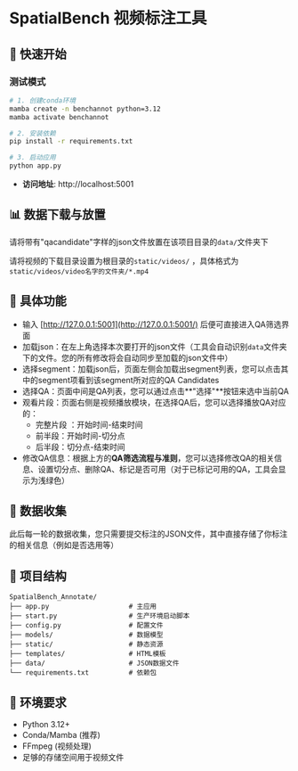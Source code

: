 # SpatialBench 视频标注工具

## 🚀 快速开始

### 测试模式

```bash
# 1. 创建conda环境
mamba create -n benchannot python=3.12
mamba activate benchannot

# 2. 安装依赖
pip install -r requirements.txt

# 3. 启动应用
python app.py
```
- **访问地址**: http://localhost:5001

## 📊 数据下载与放置

请将带有"qacandidate"字样的json文件放置在该项目目录的`data/`文件夹下

请将视频的下载目录设置为根目录的`static/videos/` ，具体格式为 `static/videos/video名字的文件夹/*.mp4`

## 🎯 具体功能

- 输入 [http://127.0.0.1:5001](http://127.0.0.1:5001/) 后便可直接进入QA筛选界面
- 加载json：在左上角选择本次要打开的json文件（工具会自动识别`data`文件夹下的文件。您的所有修改将会自动同步至加载的json文件中）
- 选择segment：加载json后，页面左侧会加载出segment列表，您可以点击其中的segment项看到该segment所对应的QA Candidates
- 选择QA：页面中间是QA列表，您可以通过点击**"选择"**按钮来选中当前QA
- 观看片段：页面右侧是视频播放模块，在选择QA后，您可以选择播放QA对应的：
    - 完整片段 ：开始时间-结束时间
    - 前半段：开始时间-切分点
    - 后半段：切分点-结束时间
- 修改QA信息：根据上方的**QA筛选流程与准则**，您可以选择修改QA的相关信息、设置切分点、删除QA、标记是否可用（对于已标记可用的QA，工具会显示为浅绿色）

## 📝 数据收集

此后每一轮的数据收集，您只需要提交标注的JSON文件，其中直接存储了你标注的相关信息（例如是否选用等）

## 📁 项目结构

```
SpatialBench_Annotate/
├── app.py                    # 主应用
├── start.py                  # 生产环境启动脚本
├── config.py                 # 配置文件
├── models/                   # 数据模型
├── static/                   # 静态资源
├── templates/                # HTML模板
├── data/                     # JSON数据文件
└── requirements.txt          # 依赖包
```

## 🔧 环境要求

- Python 3.12+
- Conda/Mamba (推荐)
- FFmpeg (视频处理)
- 足够的存储空间用于视频文件

